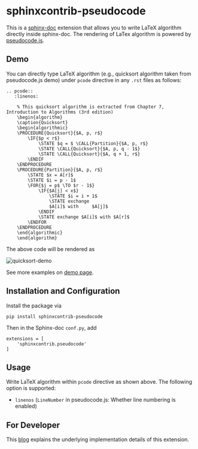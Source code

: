 # sphinxcontrib-pseudocode

This is a [sphinx-doc](https://www.sphinx-doc.org/en/master/) extension that allows you to write LaTeX algorithm
directly inside sphinx-doc. The rendering of LaTex algorithm is powered by 
[pseudocode.js](https://github.com/SaswatPadhi/pseudocode.js).

## Demo

You can directly type LaTeX algorithm (e.g., quicksort algorithm taken from pseudocode.js demo) under ``pcode``
directive in any `.rst` files as follows:

```text
.. pcode::
   :linenos:

    % This quicksort algorithm is extracted from Chapter 7, Introduction to Algorithms (3rd edition)
    \begin{algorithm}
    \caption{Quicksort}
    \begin{algorithmic}
    \PROCEDURE{Quicksort}{$A, p, r$}
        \IF{$p < r$}
            \STATE $q = $ \CALL{Partition}{$A, p, r$}
            \STATE \CALL{Quicksort}{$A, p, q - 1$}
            \STATE \CALL{Quicksort}{$A, q + 1, r$}
        \ENDIF
    \ENDPROCEDURE
    \PROCEDURE{Partition}{$A, p, r$}
        \STATE $x = A[r]$
        \STATE $i = p - 1$
        \FOR{$j = p$ \TO $r - 1$}
            \IF{$A[j] < x$}
                \STATE $i = i + 1$
                \STATE exchange
                $A[i]$ with     $A[j]$
            \ENDIF
            \STATE exchange $A[i]$ with $A[r]$
        \ENDFOR
    \ENDPROCEDURE
    \end{algorithmic}
    \end{algorithm}
```

The above code will be rendered as 

![quicksort-demo](https://raw.githubusercontent.com/xxks-kkk/sphinxcontrib-pseudocode/master/tests/roots/test-basic/_static/quicksort-demo.png)

See more examples on [demo page](https://zhu45.org/sphinxcontrib-pseudocode/).

## Installation and Configuration

Install the package via 

```
pip install sphinxcontrib-pseudocode
```

Then in the Sphinx-doc ``conf.py``, add

```
extensions = [
    'sphinxcontrib.pseudocode'
]
```

## Usage

Write LaTeX algorithm within ``pcode`` directive as shown above. The following option is supported:

- ``linenos`` (``LineNumber`` in pseudocode.js: Whether line numbering is enabled)

## For Developer

This [blog](https://zhu45.org/posts/2021/Dec/21/release-of-sphinxcontrib-pseudocode/) explains the underlying implementation details of this extension.
